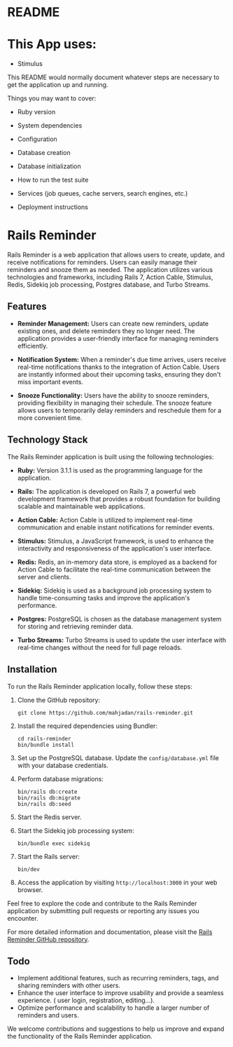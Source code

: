 # README

# This App uses:

- Stimulus

This README would normally document whatever steps are necessary to get the
application up and running.

Things you may want to cover:

- Ruby version

- System dependencies

- Configuration

- Database creation

- Database initialization

- How to run the test suite

- Services (job queues, cache servers, search engines, etc.)

- Deployment instructions


# Rails Reminder

Rails Reminder is a web application that allows users to create, update, and receive notifications for reminders. Users can easily manage their reminders and snooze them as needed. The application utilizes various technologies and frameworks, including Rails 7, Action Cable, Stimulus, Redis, Sidekiq job processing, Postgres database, and Turbo Streams.

## Features

- **Reminder Management:** Users can create new reminders, update existing ones, and delete reminders they no longer need. The application provides a user-friendly interface for managing reminders efficiently.

- **Notification System:** When a reminder's due time arrives, users receive real-time notifications thanks to the integration of Action Cable. Users are instantly informed about their upcoming tasks, ensuring they don't miss important events.

- **Snooze Functionality:** Users have the ability to snooze reminders, providing flexibility in managing their schedule. The snooze feature allows users to temporarily delay reminders and reschedule them for a more convenient time.

## Technology Stack

The Rails Reminder application is built using the following technologies:

- **Ruby:** Version 3.1.1 is used as the programming language for the application.

- **Rails:** The application is developed on Rails 7, a powerful web development framework that provides a robust foundation for building scalable and maintainable web applications.

- **Action Cable:** Action Cable is utilized to implement real-time communication and enable instant notifications for reminder events.

- **Stimulus:** Stimulus, a JavaScript framework, is used to enhance the interactivity and responsiveness of the application's user interface.

- **Redis:** Redis, an in-memory data store, is employed as a backend for Action Cable to facilitate the real-time communication between the server and clients.

- **Sidekiq:** Sidekiq is used as a background job processing system to handle time-consuming tasks and improve the application's performance.

- **Postgres:** PostgreSQL is chosen as the database management system for storing and retrieving reminder data.

- **Turbo Streams:** Turbo Streams is used to update the user interface with real-time changes without the need for full page reloads.

## Installation

To run the Rails Reminder application locally, follow these steps:

1. Clone the GitHub repository:

   ```
   git clone https://github.com/mahjadan/rails-reminder.git
   ```

2. Install the required dependencies using Bundler:

   ```
   cd rails-reminder
   bin/bundle install
   ```

3. Set up the PostgreSQL database. Update the `config/database.yml` file with your database credentials.

4. Perform database migrations:

   ```
   bin/rails db:create
   bin/rails db:migrate
   bin/rails db:seed
   ```

5. Start the Redis server.

6. Start the Sidekiq job processing system:

   ```
   bin/bundle exec sidekiq
   ```

7. Start the Rails server:

   ```
   bin/dev
   ```

8. Access the application by visiting `http://localhost:3000` in your web browser.

Feel free to explore the code and contribute to the Rails Reminder application by submitting pull requests or reporting any issues you encounter.

For more detailed information and documentation, please visit the [Rails Reminder GitHub repository](https://github.com/mahjadan/rails-reminder).

## Todo

- Implement additional features, such as recurring reminders, tags, and sharing reminders with other users.
- Enhance the user interface to improve usability and provide a seamless experience. ( user login, registration, editing...).
- Optimize performance and scalability to handle a larger number of reminders and users.

We welcome contributions and suggestions to help us improve and expand the functionality of the Rails Reminder application.
